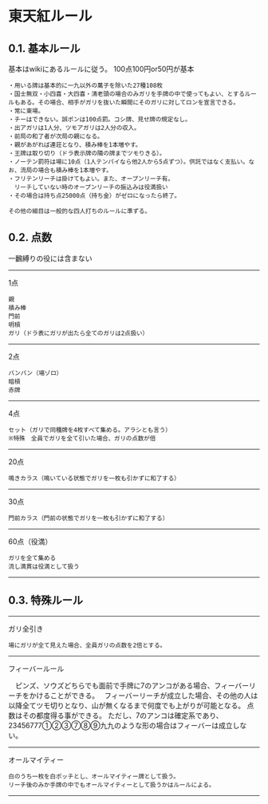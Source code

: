 # 東天紅ルール

## 0.1. 基本ルール
基本はwikiにあるルールに従う。
100点100円or50円が基本

```
・用いる牌は基本的に一九以外の萬子を除いた27種108枚
・国士無双・小四喜・大四喜・清老頭の場合のみガリを手牌の中で使ってもよい、とするルールもある。その場合、相手がガリを抜いた瞬間にそのガリに対してロンを宣言できる。
・常に東場。
・チーはできない。誤ポンは100点罰。コシ牌、見せ牌の規定なし。
・出アガリは1人分、ツモアガリは2人分の収入。
・前局の和了者が次局の親になる。
・親があがれば連荘となり、積み棒を1本増やす。
・王牌は取り切り（ドラ表示牌の隣の牌までツモりきる）。
・ノーテン罰符は場に10点（1人テンパイなら他2人から5点ずつ）。供託ではなく支払い。なお、流局の場合も積み棒を1本増やす。
・フリテンリーチは掛けてもよい。また、オープンリーチ有。
　リーチしていない時のオープンリーチの振込みは役満扱い
・その場合は持ち点25000点（持ち金）がゼロになったら終了。

その他の細目は一般的な四人打ちのルールに準ずる。
```

## 0.2. 点数
一飜縛りの役には含まない
___
1点

    親
    積み棒
    門前
    明槓
    ガリ（ドラ表にガリが出たら全てのガリは2点扱い）
___

2点

    バンバン（場ゾロ）
    暗槓
    赤牌
___
4点

    セット（ガリで同種牌を4枚すべて集める。アラシとも言う）
    ※特殊　全員でガリを全て引いた場合、ガリの点数が倍
    
___
20点

    鳴きカラス（鳴いている状態でガリを一枚も引かずに和了する）
___
30点

    門前カラス（門前の状態でガリを一枚も引かずに和了する）
___
60点（役満）

    ガリを全て集める
    流し満貫は役満として扱う
___

## 0.3. 特殊ルール  
___
ガリ全引き

    場にガリが全て見えた場合、全員ガリの点数を2倍とする。

___
フィーバールール

   　ピンズ、ソウズどちらでも面前で手牌に7のアンコがある場合、フィーバーリーチをかけることができる。　
     フィーバーリーチが成立した場合、その他の人は以降全てツモ切りとなり、山が無くなるまで何度でも上がりが可能となる。
     点数はその都度得る事ができる。
     ただし、7のアンコは確定系であり、23456777①②③⑦⑧⑨九九のような形の場合はフィーバーは成立しない。

___
オールマイティー  

    白のうち一枚を白ポッチとし、オールマイティー牌として扱う。
    リーチ後のみか手牌の中でもオールマイティーとして扱うかはルールによる。
___
